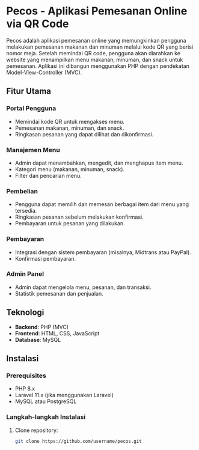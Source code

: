 # Pecos - Aplikasi Pemesanan Online via QR Code

Pecos adalah aplikasi pemesanan online yang memungkinkan pengguna melakukan pemesanan makanan dan minuman melalui kode QR yang berisi nomor meja. Setelah memindai QR code, pengguna akan diarahkan ke website yang menampilkan menu makanan, minuman, dan snack untuk pemesanan. Aplikasi ini dibangun menggunakan PHP dengan pendekatan Model-View-Controller (MVC).

## Fitur Utama

### Portal Pengguna
- Memindai kode QR untuk mengakses menu.
- Pemesanan makanan, minuman, dan snack.
- Ringkasan pesanan yang dapat dilihat dan dikonfirmasi.

### Manajemen Menu
- Admin dapat menambahkan, mengedit, dan menghapus item menu.
- Kategori menu (makanan, minuman, snack).
- Filter dan pencarian menu.

### Pembelian
- Pengguna dapat memilih dan memesan berbagai item dari menu yang tersedia.
- Ringkasan pesanan sebelum melakukan konfirmasi.
- Pembayaran untuk pesanan yang dilakukan.

### Pembayaran
- Integrasi dengan sistem pembayaran (misalnya, Midtrans atau PayPal).
- Konfirmasi pembayaran.

### Admin Panel
- Admin dapat mengelola menu, pesanan, dan transaksi.
- Statistik pemesanan dan penjualan.

## Teknologi
- **Backend**: PHP (MVC)
- **Frontend**: HTML, CSS, JavaScript
- **Database**: MySQL

## Instalasi

### Prerequisites
- PHP 8.x
- Laravel 11.x (jika menggunakan Laravel)
- MySQL atau PostgreSQL

### Langkah-langkah Instalasi
1. Clone repository:
   ```bash
   git clone https://github.com/username/pecos.git
